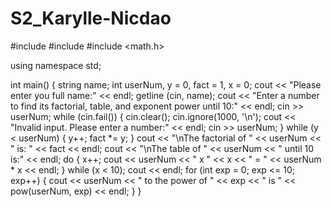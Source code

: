 # S2_Karylle-Nicdao

#include <iostream>
#include <string>
#include <math.h>

using namespace std;

int main()
{
	string name;
	int userNum, y = 0, fact = 1, x = 0;
	cout << "Please enter you full name:" << endl;
	getline (cin, name);
	cout << "Enter a number to find its factorial, table, and exponent power until 10:" << endl;
	cin >> userNum;
	while (cin.fail()) {
		cin.clear();
		cin.ignore(1000, '\n');
		cout << "Invalid input. Please enter a number:" << endl;
		cin >> userNum;
	}
	while (y < userNum) {
		y++;
		fact *= y;
	}
	cout << "\nThe factorial of " << userNum << " is: " << fact << endl;
	cout << "\nThe table of " << userNum << " until 10 is:" << endl;
	do {
		x++;
		cout << userNum << " x " << x << " = " << userNum * x << endl;
	} while (x < 10);
	cout << endl;
	for (int exp = 0; exp <= 10; exp++) {
		cout << userNum << " to the power of " << exp << " is " << pow(userNum, exp) << endl;
	}
}
